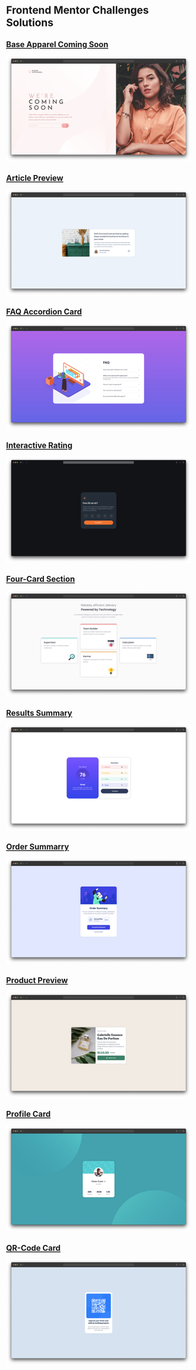 # Frontend Mentor Challenges Solutions

## [Base Apparel Coming Soon](https://muriloconsul.github.io/frontend-mentor-solutions/base-apparel-coming-soon/index.html)

![](images/prints/base-apparel.png)

## [Article Preview](https://muriloconsul.github.io/frontend-mentor-solutions/article-preview/index.html)

![](images/prints/article-preview.png)

## [FAQ Accordion Card](https://muriloconsul.github.io/frontend-mentor-solutions/faq-accordion-card/index.html)

![](images/prints/faq-accordion-card.png)

## [Interactive Rating](https://muriloconsul.github.io/frontend-mentor-solutions/interactive-rating/index.html)

![](images/prints/interactive-rating.png)

## [Four-Card Section](https://muriloconsul.github.io/frontend-mentor-solutions/four-card-section/index.html)

![](images/prints/four-card-section.png)

## [Results Summary](https://muriloconsul.github.io/frontend-mentor-solutions/results-summary/index.html)

![](images/prints/results-summary.png)
 
## [Order Summarry](https://muriloconsul.github.io/frontend-mentor-solutions/order-summary/index.html)

![](images/prints/order-summary.png)

## [Product Preview](https://muriloconsul.github.io/frontend-mentor-solutions/product-preview/index.html)

![](images/prints/product-preview.png)

## [Profile Card](https://muriloconsul.github.io/frontend-mentor-solutions/profile-card/index.html)

![](images/prints/profile-card.png)

## [QR-Code Card](https://muriloconsul.github.io/frontend-mentor-solutions/qr-code-card/index.html)

![](images/prints/qr-code-card.png)